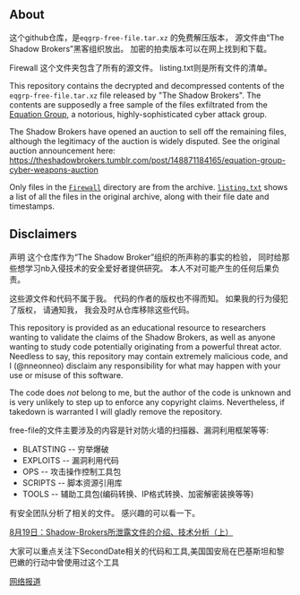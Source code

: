 

## About
这个github仓库，是`eqgrp-free-file.tar.xz` 的免费解压版本， 源文件由“The Shadow Brokers”黑客组织放出。 加密的拍卖版本可以在网上找到和下载。 

Firewall 这个文件夹包含了所有的源文件。 listing.txt则是所有文件的清单。  

This repository contains the decrypted and decompressed contents of the `eqgrp-free-file.tar.xz` file released by "The Shadow Brokers". The contents are supposedly a free sample of the files exfiltrated from the [Equation Group](https://en.wikipedia.org/wiki/Equation_Group), a notorious, highly-sophisticated cyber attack group.

The Shadow Brokers have opened an auction to sell off the remaining files, although the legitimacy of the auction is widely disputed. See the original auction announcement here: https://theshadowbrokers.tumblr.com/post/148871184165/equation-group-cyber-weapons-auction

Only files in the [`Firewall`](Firewall) directory are from the archive. [`listing.txt`](listing.txt) shows a list of all the files in the original archive, along with their file date and timestamps.

## Disclaimers
声明
这个仓库作为“The Shadow Broker”组织的所声称的事实的检验， 同时给那些想学习nb入侵技术的安全爱好者提供研究。 本人不对可能产生的任何后果负责。 

这些源文件和代码不属于我。 代码的作者的版权也不得而知。 如果我的行为侵犯了版权， 请通知我， 我会及时从仓库移除这些代码。 

This repository is provided as an educational resource to researchers wanting to validate the claims of the Shadow Brokers, as well as anyone wanting to study code potentially originating from a powerful threat actor. Needless to say, this repository may contain extremely malicious code, and I (@nneonneo) disclaim any responsibility for what may happen with your use or misuse of this software.

The code does *not* belong to me, but the author of the code is unknown and is very unlikely to step up to enforce any copyright claims. Nevertheless, if takedown is warranted I will gladly remove the repository.


free-file的文件主要涉及的内容是针对防火墙的扫描器、漏洞利用框架等等:
- BLATSTING -- 穷举爆破
- EXPLOITS -- 漏洞利用代码
- OPS -- 攻击操作控制工具包
- SCRIPTS -- 脚本资源引用库
- TOOLS -- 辅助工具包(编码转换、IP格式转换、加密解密装换等等)

有安全团队分析了相关的文件。 感兴趣的可以看一下。 

[8月19日：Shadow-Brokers所泄露文件的介绍、技术分析（上）](http://bobao.360.cn/learning/detail/2970.html)

大家可以重点关注下SecondDate相关的代码和工具,美国国安局在巴基斯坦和黎巴嫩的行动中曾使用过这个工具

[网络报道](http://www.ithome.com/html/it/251065.htm)
